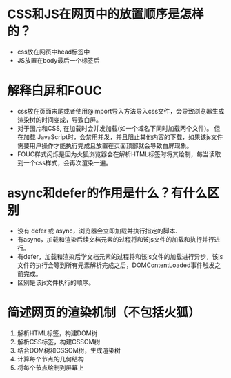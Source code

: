 # CSS和JS在网页中的放置顺序是怎样的？
* css放在网页中head标签中
* JS放置在body最后一个标签后
# 解释白屏和FOUC
* css放在页面末尾或者使用@import导入方法导入css文件，会导致浏览器生成渲染树的时间变成，导致白屏。
* 对于图片和CSS, 在加载时会并发加载(如一个域名下同时加载两个文件)。 但在加载 JavaScript时，会禁用并发，并且阻止其他内容的下载，如果该js文件需要用户操作才能执行完成且放置在页面顶部就会导致白屏现象。
* FOUC样式闪烁是因为火狐浏览器会在解析HTML标签时将其绘制，每当读取到一个css样式，会再次渲染一遍。
# async和defer的作用是什么？有什么区别
* 没有 defer 或 async，浏览器会立即加载并执行指定的脚本.
* 有async，加载和渲染后续文档元素的过程将和该js文件的加载和执行并行进行。
* 有defer，加载和渲染后学文档元素的过程将和该js文件的加载进行异步，该js文件的执行会等到所有元素解析完成之后，DOMContentLoaded事件触发之前完成。
* 区别是该js文件执行的顺序。
# 简述网页的渲染机制（不包括火狐）
1. 解析HTML标签，构建DOM树
2. 解析CSS标签，构建CSSOM树
3. 结合DOM树和CSSOM树，生成渲染树
4. 计算每个节点的几何结构
5. 将每个节点绘制到屏幕上
